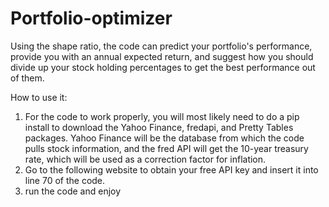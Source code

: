 # Portfolio-optimizer
Using the shape ratio, the code can predict your portfolio's performance, provide you with an annual expected return, and suggest how you should divide up your stock holding percentages to get the best performance out of them. 


How to use it:
1)  For the code to work properly, you will most likely need to do a pip install to download the Yahoo Finance, fredapi, and Pretty Tables packages. Yahoo Finance will be the database from which the code pulls stock information, and the fred API will get the 10-year treasury rate, which will be used as a correction factor for inflation. 
2) Go to the following website to obtain your free API key and insert it into line 70 of the code. 
3) run the code and enjoy 
